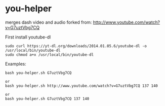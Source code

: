 you-helper
==========

merges dash video and audio
forked from: http://www.youtube.com/watch?v=G7uztVbg7CQ


First install youtube-dl

    sudo curl https://yt-dl.org/downloads/2014.01.05.6/youtube-dl -o /usr/local/bin/youtube-dl
    sudo chmod a+x /usr/local/bin/youtube-dl

Examples:
    
    bash you-helper.sh G7uztVbg7CQ
    
    or
    bash you-helper.sh http://www.youtube.com/watch?v=G7uztVbg7CQ 137 140
    
    or
    bash you-helper.sh G7uztVbg7CQ 137 140

